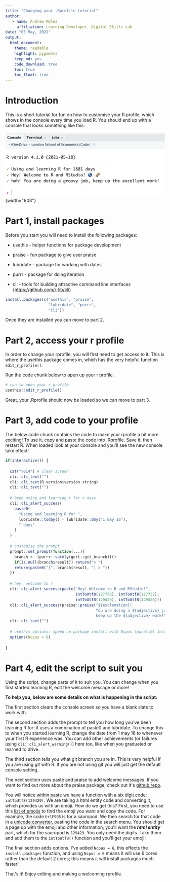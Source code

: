 ```yaml
---
title: "Changing your .Rprofile tutorial"
author:
   - name: Andrew Moles
     affiliation: Learning Developer, Digital Skills Lab
date: "03 May, 2022"
output: 
  html_document: 
    theme: readable
    highlight: pygments
    keep_md: yes
    code_download: true
    toc: true
    toc_float: true
---
```


# Introduction

This is a short tutorial for fun on how to customise your R profile, which shows in the console every time you load R. You should end up with a console that looks something like this:

![](rprofile.png){width="603"}

# Part 1, install packages

Before you start you will need to install the following packages:

-   usethis - helper functions for package development

-   praise - fun package to give user praise

-   lubridate - package for working with dates

-   purrr - package for doing iteration

-   cli - tools for building attractive command line interfaces (<https://github.com/r-lib/cli>)


```r
install.packages(c("usethis", "praise", 
                   "lubridate", "purrr",
                   "cli"))
```

Once they are installed you can move to part 2.

# Part 2, access your r profile

In order to change your rprofile, you will first need to get access to it. This is where the usethis package comes in, which has the very helpful function `edit_r_profile()`.

Run the code chunk below to open up your r profile.


```r
# run to open your r profile
usethis::edit_r_profile()
```

Great, your .Rprofile should now be loaded so we can move to part 3.

# Part 3, add code to your profile

The below code chunk contains the code to make your rprofile a bit more exciting! To use it, copy and paste the code into .Rprofile. Save it, then restart R. When loaded look at your console and you'll see the new console take effect!


```r
if(interactive()) {
  
  cat("\014") # clear screen
  cli::cli_text("")
  cli::cli_text(R.version$version.string)
  cli::cli_text("")
  
  # been using and learning r for x days
  cli::cli_alert_success(
    paste0(
      "Using and learning R for ",
      lubridate::today() - lubridate::dmy("1 may 16"),
      " days"
    )
  )

  # customise the prompt
  prompt::set_prompt(function(...){
    branch <- (purrr::safely(gert::git_branch))()
    if(is.null(branch$result)) return("> ")
    return(paste0("[", branch$result, "] > "))
  })
  
  # hey, welcome to r
  cli::cli_alert_success(paste("Hey! Welcome to R and RStudio!",
                               intToUtf8(127758), intToUtf8(127752),
                               intToUtf8(129429), intToUtf8(129430)))
  cli::cli_alert_success(praise::praise("${exclamation}! 
                                        You are doing a ${adjective} job, 
                                        keep up the ${adjective} work!"))
  cli::cli_text("")
  
  # usethis options: speed up package install with Ncpus (parallel installation)
  options(Ncpus = 6)
  
}
```

# Part 4, edit the script to suit you

Using the script, change parts of it to suit you. You can change when you first started learning R, edit the welcome message or more!

**To help you, below are some details on what is happening in the script:**

The first section clears the console screen so you have a blank slate to work with.

The second section adds the prompt to tell you how long you've been learning R for: it uses a combination of paste0 and lubridate. To change this to when you started learning R, change the date from 1 may 16 to whenever your first R experience was. You can add other achievements (or failures using `cli::cli_alert_warning()`) here too, like when you graduated or learned to drive.

The third section tells you what git branch you are in. This is very helpful if you are using git with R. If you are not using git you will just get the default console setting.

The next section uses paste and praise to add welcome messages. If you want to find out more about the praise package, check out it's [github repo](https://github.com/rladies/praise).

You will notice within paste we have a function with a six digit code: `intToUtf8(129429)`. We are taking a html entity code and converting it, which provides us with an emoji. How do we get this? First, you need to use this [list of emojis](https://unicode.org/emoji/charts/full-emoji-list.html) to find the emoji you want and copy the code. For example, the code `U+1F995` is for a sauropod. We then search for that code in a [unicode converter](https://www.compart.com/en/unicode), pasting the code in the search menu. You should get a page up with the emoji and other information; you'll want the ***html entity*** part, which for the sauropod is `129429`. You only need the digits. Take them and add them to the `intToUtf8()` function and you'll get your emoji!

The final section adds options. I've added `Ncpus = 6`, this effects the `install.packages` function, and using `Ncpus = 6` means it will use 6 cores rather than the default 2 cores; this means it will install packages much faster!

That's it! Enjoy editing and making a welcoming rprofile.
